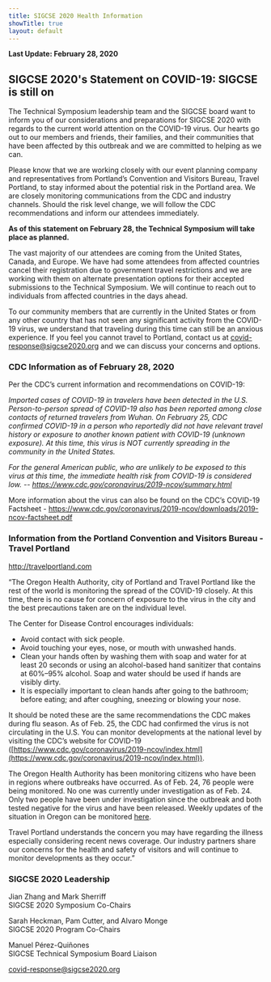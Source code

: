```yaml
---
title: SIGCSE 2020 Health Information
showTitle: true
layout: default
---
```


**Last Update: February 28, 2020**


## SIGCSE 2020's Statement on COVID-19: SIGCSE is still on

The Technical Symposium leadership team and the SIGCSE board want to inform you of our considerations and preparations for SIGCSE 2020 with regards to the current world attention on the COVID-19 virus. Our hearts go out to our members and friends, their families, and their communities that have been affected by this outbreak and we are committed to helping as we can.

Please know that we are working closely with our event planning company and representatives from Portland’s Convention and Visitors Bureau, Travel Portland, to stay informed about the potential risk in the Portland area.  We are closely monitoring communications from the CDC and industry channels.  Should the risk level change, we will follow the CDC recommendations and inform our attendees immediately.   

**As of this statement on February 28, the Technical Symposium will take place as planned.**

The vast majority of our attendees are coming from the United States, Canada, and Europe.  We have had some attendees from affected countries cancel their registration due to government travel restrictions and we are working with them on alternate presentation options for their accepted submissions to the Technical Symposium.  We will continue to reach out to individuals from affected countries in the days ahead.  

To our community members that are currently in the United States or from any other country that has not seen any significant activity from the COVID-19 virus, we understand that traveling during this time can still be an anxious experience.  If you feel you cannot travel to Portland, contact us at <a href="mailto:covid-response@sigcse2020.org">covid-response@sigcse2020.org</a> and we can discuss your concerns and options.

### CDC Information as of February 28, 2020

Per the CDC’s current information and recommendations on COVID-19: 

*Imported cases of COVID-19 in travelers have been detected in the U.S. Person-to-person spread of COVID-19 also has been reported among close contacts of returned travelers from Wuhan. On February 25, CDC confirmed COVID-19 in a person who reportedly did not have relevant travel history or exposure to another known patient with COVID-19 (unknown exposure). At this time, this virus is NOT currently spreading in the community in the United States.*

*For the general American public, who are unlikely to be exposed to this virus at this time, the immediate health risk from COVID-19 is considered low.
-- <a href="https://www.cdc.gov/coronavirus/2019-ncov/summary.html">https://www.cdc.gov/coronavirus/2019-ncov/summary.html</a>*

More information about the virus can also be found on the CDC’s COVID-19 Factsheet - <a href="https://www.cdc.gov/coronavirus/2019-ncov/downloads/2019-ncov-factsheet.pdf">https://www.cdc.gov/coronavirus/2019-ncov/downloads/2019-ncov-factsheet.pdf</a> 


### Information from the Portland Convention and Visitors Bureau - Travel Portland 

<a href="http://travelportland.com">http://travelportland.com</a>

“The Oregon Health Authority, city of Portland and Travel Portland like the rest of the world is monitoring the spread of the COVID-19 closely. At this time, there is no cause for concern of exposure to the virus in the city and the best precautions taken are on the individual level.
 
The Center for Disease Control encourages individuals:

* Avoid contact with sick people.
* Avoid touching your eyes, nose, or mouth with unwashed hands.
* Clean your hands often by washing them with soap and water for at least 20 seconds or using an alcohol-based hand sanitizer that contains at 60%–95% alcohol. Soap and water should be used if hands are visibly dirty.
* It is especially important to clean hands after going to the bathroom; before eating; and after coughing, sneezing or blowing your nose.

It should be noted these are the same recommendations the CDC makes during flu season. As of Feb. 25, the CDC had confirmed the virus is not circulating in the U.S. You can monitor developments at the national level by visiting the CDC’s website for COVID-19 ([https://www.cdc.gov/coronavirus/2019-ncov/index.html](https://www.cdc.gov/coronavirus/2019-ncov/index.html)).
 
The Oregon Health Authority has been monitoring citizens who have been in regions where outbreaks have occurred. As of Feb. 24, 76 people were being monitored. No one was currently under investigation as of Feb. 24. Only two people have been under investigation since the outbreak and both tested negative for the virus and have been released. Weekly updates of the situation in Oregon can be monitored [here](https://www.oregon.gov/oha/PH/DISEASESCONDITIONS/DISEASESAZ/Pages/emerging-respiratory-infections.aspx). 

Travel Portland understands the concern you may have regarding the illness especially considering recent news coverage. Our industry partners share our concerns for the health and safety of visitors and will continue to monitor developments as they occur.”

### SIGCSE 2020 Leadership

Jian Zhang and Mark Sherriff<br>
SIGCSE 2020 Symposium Co-Chairs

Sarah Heckman, Pam Cutter, and Alvaro Monge<br>
SIGCSE 2020 Program Co-Chairs

Manuel Pérez-Quiñones<br>
SIGCSE Technical Symposium Board Liaison

<a href="mailto:covid-response@sigcse2020.org">covid-response@sigcse2020.org</a>

